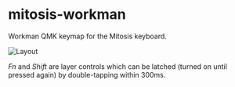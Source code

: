 # mitosis-workman

Workman QMK keymap for the Mitosis keyboard.

![Layout](/mitosis-workman.png?raw=true "Layout")

*Fn* and *Shift* are layer controls which can be latched (turned on until pressed again) by double-tapping within 300ms.